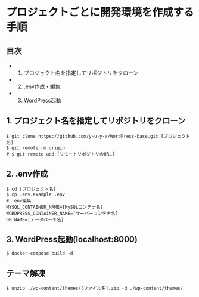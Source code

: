 # プロジェクトごとに開発環境を作成する手順
## 目次
- 1. プロジェクト名を指定してリポジトリをクローン
- 2. .env作成・編集
- 3. WordPress起動

## 1. プロジェクト名を指定してリポジトリをクローン
```sh:
$ git clone https://github.com/y-u-y-a/WordPress-base.git [プロジェクト名]
$ git remote rm origin
# $ git remote add [リモートリポジトリのURL]
```

## 2. .env作成
```sh:
$ cd [プロジェクト名]
$ cp .env.example .env
# .env編集
MYSQL_CONTAINER_NAME=[MySQLコンテナ名]
WORDPRESS_CONTAINER_NAME=[サーバーコンテナ名]
DB_NAME=[データベース名]
```

## 3. WordPress起動(localhost:8000)
```sh:
$ docker-compose build -d
```

## テーマ解凍
```sh:
$ unzip ./wp-content/themes/[ファイル名].zip -d ./wp-content/themes/
```
